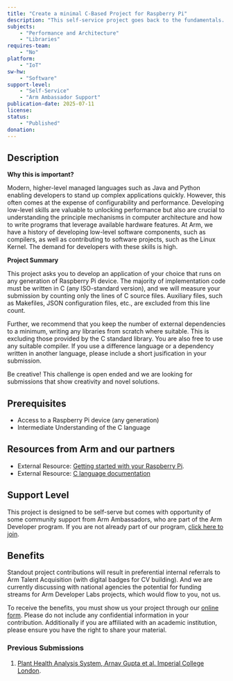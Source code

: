 ```yaml
---
title: "Create a minimal C-Based Project for Raspberry Pi"
description: "This self-service project goes back to the fundamentals. The challenge is to develop an application of your choice but your are only permitted to use the C language with as few dependencies as possible."
subjects:
    - "Performance and Architecture"
    - "Libraries"
requires-team:
    - "No"
platform:
    - "IoT"
sw-hw:
    - "Software"
support-level: 
    - "Self-Service"
    - "Arm Ambassador Support"
publication-date: 2025-07-11
license:
status:
    - "Published" 
donation:
---
```



## Description

**Why this is important?** 

Modern, higher-level managed languages such as Java and Python enabling developers to stand up complex applications quickly. However, this often comes at the expense of configurability and performance. Developing low-level skills are valuable to unlocking performance but also are crucial to understanding the principle mechanisms in computer architecture and how to write programs that leverage available hardware features. At Arm, we have a history of developing low-level software components, such as compilers, as well as contributing to software projects, such as the Linux Kernel. The demand for developers with these skills is high. 

**Project Summary**

This project asks you to develop an application of your choice that runs on any generation of Raspberry Pi device. The majority of implementation code must be written in C (any ISO-standard version), and we will measure your submission by counting only the lines of C source files. Auxiliary files, such as Makefiles, JSON configuration files, etc., are excluded from this line count.

Further, we recommend that you keep the number of external dependencies to a minimum, writing any libraries from scratch where suitable. This is excluding those provided by the C standard library. You are also free to use any suitable compiler. If you use a difference language or a dependency written in another language, please include a short jusification in your submission. 

Be creative! This challenge is open ended and we are looking for submissions that show creativity and novel solutions. 


## Prerequisites

- Access to a Raspberry Pi device (any generation) 
- Intermediate Understanding of the C language


## Resources from Arm and our partners

- External Resource: [Getting started with your Raspberry Pi](https://www.raspberrypi.com/documentation/computers/getting-started.html).
- External Resource: [C language documentation](https://en.cppreference.com/w/c/language.html)

## Support Level

This project is designed to be self-serve but comes with opportunity of some community support from Arm Ambassadors, who are part of the Arm Developer program. If you are not already part of our program, [click here to join](https://www.arm.com/resources/developer-program?#register).

## Benefits 

Standout project contributions will result in preferential internal referrals to Arm Talent Acquisition (with digital badges for CV building).  And we are currently discussing with national agencies the potential for funding streams for Arm Developer Labs projects, which would flow to you, not us.

To receive the benefits, you must show us your project through our [online form](https://forms.office.com/e/VZnJQLeRhD). Please do not include any confidential information in your contribution. Additionally if you are affiliated with an academic institution, please ensure you have the right to share your material.

### Previous Submissions
1. [Plant Health Analysis System, Arnav Gupta et al. Imperial College London](https://github.com/Arg2006/ARM_Presentation.git).

